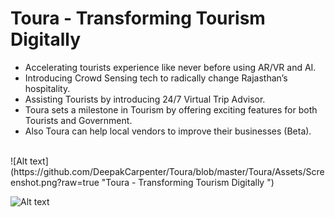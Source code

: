 # Toura - Transforming Tourism Digitally 

- Accelerating tourists experience like never before using AR/VR and AI.
- Introducing Crowd Sensing tech to radically change Rajasthan’s hospitality.
- Assisting Tourists by introducing 24/7 Virtual Trip Advisor.
- Toura sets a milestone in Tourism by offering exciting features for both Tourists and Government.
- Also Toura can help local vendors to improve their businesses (Beta).
<br />
![Alt text](https://github.com/DeepakCarpenter/Toura/blob/master/Toura/Assets/Screenshot.png?raw=true "Toura - Transforming Tourism Digitally ")

![Alt text](https://github.com/DeepakCarpenter/Swift3-Useful-Code/blob/master/Swift3UsefuleCode.png?raw=true "Toura - Transforming Tourism Digitally")
